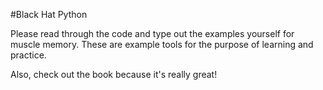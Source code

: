 #Black Hat Python

Please read through the code and type out the examples yourself for muscle memory.  These are example tools for the purpose of learning and practice.

Also, check out the book because it's really great!
